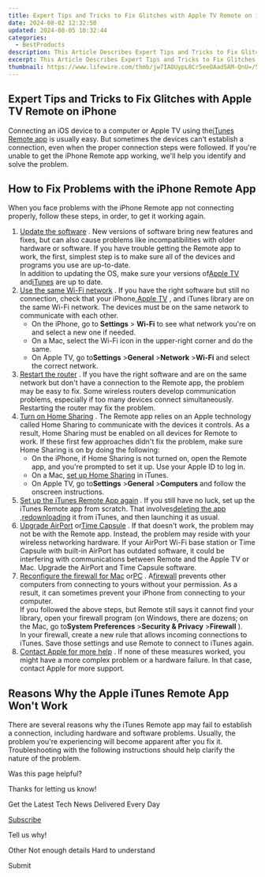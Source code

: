 ```yaml
---
title: Expert Tips and Tricks to Fix Glitches with Apple TV Remote on iPhone
date: 2024-08-02 12:32:50
updated: 2024-08-05 10:32:44
categories:
  - BestProducts
description: This Article Describes Expert Tips and Tricks to Fix Glitches with Apple TV Remote on iPhone
excerpt: This Article Describes Expert Tips and Tricks to Fix Glitches with Apple TV Remote on iPhone
thumbnail: https://www.lifewire.com/thmb/jw7IAOUypL8Cr5eeOAadSAM-QnU=/540x405/filters:no_upscale():max_bytes(150000):strip_icc():format(webp)/GettyImages-6785249921-5acb83a6fa6bcc0037b96097-787a83be6a08420ab4bfa0d39f38f988.jpg
---
```


## Expert Tips and Tricks to Fix Glitches with Apple TV Remote on iPhone
 Connecting an iOS device to a computer or Apple TV using the[iTunes Remote app](https://www.lifewire.com/using-remote-app-to-control-itunes-2000649) is usually easy. But sometimes the devices can't establish a connection, even when the proper connection steps were followed. If you're unable to get the iPhone Remote app working, we'll help you identify and solve the problem.

## How to Fix Problems with the iPhone Remote App

 When you face problems with the iPhone Remote app not connecting properly, follow these steps, in order, to get it working again.

1. [Update the software](https://www.lifewire.com/upgrade-ios-on-iphone-connecting-itunes-1999188) . New versions of software bring new features and fixes, but can also cause problems like incompatibilities with older hardware or software. If you have trouble getting the Remote app to work, the first, simplest step is to make sure all of the devices and programs you use are up-to-date.  
 In addition to updating the OS, make sure your versions of[Apple TV](https://www.lifewire.com/update-latest-apple-tv-os-1999697) and[iTunes](https://www.lifewire.com/itunes-itunes-store-guide-1999711) are up to date.
2. [Use the same Wi-Fi network](https://www.lifewire.com/wi-fi-tutorial-how-to-connect-to-a-wireless-network-2378222) . If you have the right software but still no connection, check that your iPhone,[Apple TV](https://www.lifewire.com/what-is-apple-tv-1994193) , and iTunes library are on the same Wi-Fi network. The devices must be on the same network to communicate with each other.  
   * On the iPhone, go to **Settings** \> **Wi-Fi** to see what network you're on and select a new one if needed.  
   * On a Mac, select the Wi-Fi icon in the upper-right corner and do the same.  
   * On Apple TV, go to**Settings** \>**General** \>**Network** \>**Wi-Fi** and select the correct network.
3. [Restart the router](https://www.lifewire.com/resetting-a-home-network-router-818061) . If you have the right software and are on the same network but don't have a connection to the Remote app, the problem may be easy to fix. Some wireless routers develop communication problems, especially if too many devices connect simultaneously. Restarting the router may fix the problem.
4. [Turn on Home Sharing](https://www.lifewire.com/set-up-itunes-home-sharing-2000444) . The Remote app relies on an Apple technology called Home Sharing to communicate with the devices it controls. As a result, Home Sharing must be enabled on all devices for Remote to work. If these first few approaches didn't fix the problem, make sure Home Sharing is on by doing the following:  
   * On the iPhone, if Home Sharing is not turned on, open the Remote app, and you're prompted to set it up. Use your Apple ID to log in.  
   * On a Mac, [set up Home Sharing](https://www.lifewire.com/set-up-itunes-home-sharing-2000444) in iTunes.  
   * On Apple TV, go to**Settings** \>**General** \>**Computers** and follow the onscreen instructions.
5. [Set up the iTunes Remote App again](https://www.lifewire.com/using-remote-app-to-control-itunes-2000649) . If you still have no luck, set up the iTunes Remote app from scratch. That involves[deleting the app](https://www.lifewire.com/delete-apps-from-iphone-2000648) ,[redownloading](https://www.lifewire.com/using-icloud-to-redownload-from-itunes-1999183) it from iTunes, and then launching it as usual.
6. [Upgrade AirPort](https://support.apple.com/guide/aputility/keep-your-base-station-up-to-date-aprt2704/mac) or[Time Capsule](https://support.apple.com/en-us/103189) . If that doesn't work, the problem may not be with the Remote app. Instead, the problem may reside with your wireless networking hardware. If your AirPort Wi-Fi base station or Time Capsule with built-in AirPort has outdated software, it could be interfering with communications between Remote and the Apple TV or Mac. Upgrade the AirPort and Time Capsule software.
7. [Reconfigure the firewall for Mac](https://www.lifewire.com/use-mac-security-preference-pane-2260745) or[PC](https://www.lifewire.com/windows-10-firewall-4145353) . A[firewall](https://www.lifewire.com/definition-of-firewall-817568) prevents other computers from connecting to yours without your permission. As a result, it can sometimes prevent your iPhone from connecting to your computer.  
 If you followed the above steps, but Remote still says it cannot find your library, open your firewall program (on Windows, there are dozens; on the Mac, go to**System Preferences** \>**Security & Privacy** \>**Firewall** ).  
 In your firewall, create a new rule that allows incoming connections to iTunes. Save those settings and use Remote to connect to iTunes again.
8. [Contact Apple for more help](https://www.lifewire.com/how-to-make-an-apple-genius-bar-appointment-1999601) . If none of these measures worked, you might have a more complex problem or a hardware failure. In that case, contact Apple for more support.

## Reasons Why the Apple iTunes Remote App Won't Work

 There are several reasons why the iTunes Remote app may fail to establish a connection, including hardware and software problems. Usually, the problem you're experiencing will become apparent after you fix it. Troubleshooting with the following instructions should help clarify the nature of the problem.

Was this page helpful?

Thanks for letting us know!

 Get the Latest Tech News Delivered Every Day

[Subscribe](https://www.lifewire.com/#)

Tell us why!

 Other  Not enough details  Hard to understand

 Submit

<ins class="adsbygoogle"
     style="display:block"
     data-ad-format="autorelaxed"
     data-ad-client="ca-pub-7571918770474297"
     data-ad-slot="1223367746"></ins>



<ins class="adsbygoogle"
     style="display:block"
     data-ad-client="ca-pub-7571918770474297"
     data-ad-slot="8358498916"
     data-ad-format="auto"
     data-full-width-responsive="true"></ins>
